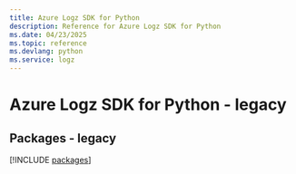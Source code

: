 ```yaml
---
title: Azure Logz SDK for Python
description: Reference for Azure Logz SDK for Python
ms.date: 04/23/2025
ms.topic: reference
ms.devlang: python
ms.service: logz
---
```

# Azure Logz SDK for Python - legacy
## Packages - legacy
[!INCLUDE [packages](logz-index.md)]
